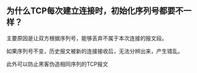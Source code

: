 ## 为什么TCP每次建立连接时，初始化序列号都要不一样？

主要原因是让双方根据序列号，能够丢弃不属于本次连接的报文段。

如果序列号不变，历史报文被新的连接接收后，无法分辨出来，产生错乱。

此外可以防止黑客伪造相同序列的TCP报文